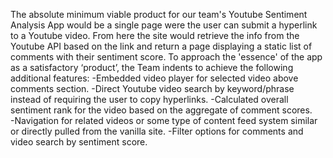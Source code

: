 The absolute minimum viable product for our team's Youtube Sentiment Analysis App would be a single page were the user can submit a hyperlink to a Youtube video. From here the site would retrieve the info from the Youtube API based on the link and return a page displaying a static list of comments with their sentiment score. 
To approach the 'essence' of the app as a satisfactory ‘product’, the Team indents to achieve the following additional features: 
-Embedded video player for selected video above comments section. 
-Direct Youtube video search by keyword/phrase instead of requiring the user to copy hyperlinks. 
-Calculated overall sentiment rank for the video based on the aggregate of comment scores.  
-Navigation for related videos or some type of content feed system similar or directly pulled from the vanilla site. 
-Filter options for comments and video search by sentiment score. 

